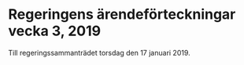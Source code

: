 # Regeringens ärendeförteckningar vecka 3, 2019

Till regeringssammanträdet torsdag den 17 januari 2019\.

